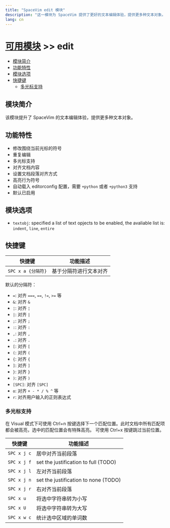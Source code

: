```yaml
---
title: "SpaceVim edit 模块"
description: "这一模块为 SpaceVim 提供了更好的文本编辑体验，提供更多种文本对象。"
lang: cn
---
```


# [可用模块](../) >> edit

<!-- vim-markdown-toc GFM -->

- [模块简介](#模块简介)
- [功能特性](#功能特性)
- [模块选项](#模块选项)
- [快捷键](#快捷键)
  - [多光标支持](#多光标支持)

<!-- vim-markdown-toc -->

## 模块简介

该模块提升了 SpaceVim 的文本编辑体验，提供更多种文本对象。

## 功能特性

- 修改围绕当前光标的符号
- 重复编辑
- 多光标支持
- 对齐文档内容
- 设置文档段落对齐方式
- 高亮行为符号
- 自动载入 editorconfig 配置，需要 `+python` 或者 `+python3` 支持
- 默认已启用

## 模块选项

- `textobj`: specified a list of text opjects to be enabled, the avaliable list is: `indent`, `line`, `entire`

## 快捷键

| 快捷键             | 功能描述               |
| ------------------ | ---------------------- |
| `SPC x a {分隔符}` | 基于分隔符进行文本对齐 |

默认的分隔符：

- `=`: 对齐 `===`, `==`, `!=`, `>=` 等
- `&`: 对齐 `&`
- `¦`: 对齐 `¦`
- `|`: 对齐 `|`
- `;`: 对齐 `;`
- `:`: 对齐 `:`
- `,`: 对齐 `,`
- `.`: 对齐 `.`
- `[`: 对齐 `[`
- `(`: 对齐 `(`
- `{`: 对齐 `{`
- `]`: 对齐 `]`
- `}`: 对齐 `}`
- `)`: 对齐 `)`
- `[SPC]`: 对齐 `[SPC]`
- `o`: 对齐 `+ - * / % ^` 等
- `r`: 对齐用户输入的正则表达式

### 多光标支持

在 Visual 模式下可使用 Ctrl+n 按键选择下一个匹配位置。此时文档中所有匹配项都会被高亮，选中的匹配位置会有特殊高亮。
可使用 Ctrl+x 按键跳过当前位置。

| 快捷键      | 功能描述                             |
| ----------- | ------------------------------------ |
| `SPC x j c` | 居中对齐当前段落                     |
| `SPC x j f` | set the justification to full (TODO) |
| `SPC x j l` | 左对齐当前段落                       |
| `SPC x j n` | set the justification to none (TODO) |
| `SPC x j r` | 右对齐当前段落                       |
| `SPC x u`   | 将选中字符串转为小写                 |
| `SPC x U`   | 将选中字符串转为大写                 |
| `SPC x w c` | 统计选中区域的单词数                 |


